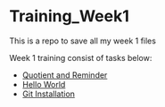 # Training_Week1
This is a repo to save all my week 1 files

Week 1 training consist of tasks below:

- [Quotient and Reminder](https://github.com/Pranau-R/Training_Week1/issues/1)
- [Hello World](https://github.com/Pranau-R/Training_Week1/issues/3)
- [Git Installation](https://github.com/Pranau-R/Training_Week1/issues/5)